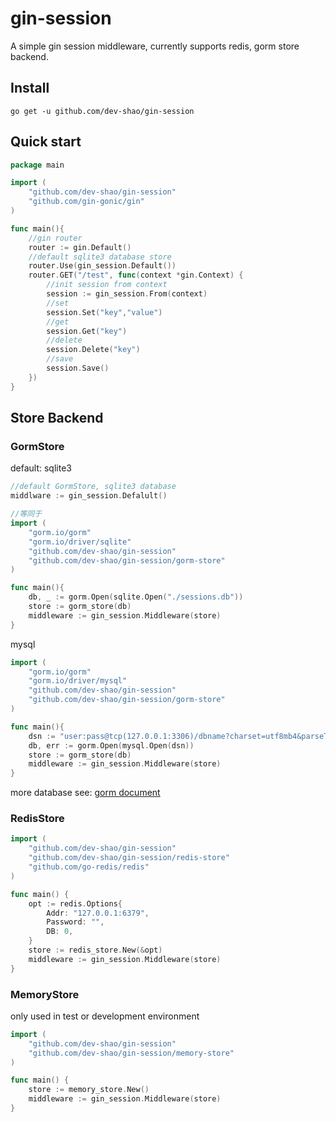 # gin-session
A simple gin session middleware, currently supports redis, gorm store backend.

## Install

```
go get -u github.com/dev-shao/gin-session
```
## Quick start
```go
package main

import (
    "github.com/dev-shao/gin-session"
    "github.com/gin-gonic/gin"
)

func main(){
    //gin router
    router := gin.Default()
    //default sqlite3 database store
    router.Use(gin_session.Default())
    router.GET("/test", func(context *gin.Context) {
        //init session from context
        session := gin_session.From(context)
        //set
        session.Set("key","value")
        //get
        session.Get("key")
        //delete
        session.Delete("key")
        //save
        session.Save()
    })
}
```


## Store Backend
### GormStore
default: sqlite3
```go
//default GormStore, sqlite3 database
middlware := gin_session.Defalult()

//等同于
import (
    "gorm.io/gorm"
    "gorm.io/driver/sqlite"
    "github.com/dev-shao/gin-session"
    "github.com/dev-shao/gin-session/gorm-store"
)

func main(){
    db, _ := gorm.Open(sqlite.Open("./sessions.db"))
    store := gorm_store(db)
    middleware := gin_session.Middleware(store)
}
```
mysql
```go
import (
    "gorm.io/gorm"
    "gorm.io/driver/mysql"
    "github.com/dev-shao/gin-session"
    "github.com/dev-shao/gin-session/gorm-store"
)

func main(){
    dsn := "user:pass@tcp(127.0.0.1:3306)/dbname?charset=utf8mb4&parseTime=True&loc=Local"
    db, err := gorm.Open(mysql.Open(dsn))
    store := gorm_store(db)
    middleware := gin_session.Middleware(store)
}

```
more database see: [gorm document](https://gorm.io/docs/connecting_to_the_database.html)

### RedisStore
```go
import (
    "github.com/dev-shao/gin-session"
    "github.com/dev-shao/gin-session/redis-store"
    "github.com/go-redis/redis"
)

func main() {
    opt := redis.Options{
        Addr: "127.0.0.1:6379",
        Password: "",
        DB: 0,
	}
	store := redis_store.New(&opt)
	middleware := gin_session.Middleware(store)
}
```
### MemoryStore
only used in test or development environment
```go
import (
    "github.com/dev-shao/gin-session"
    "github.com/dev-shao/gin-session/memory-store"
)

func main() {
	store := memory_store.New()
	middleware := gin_session.Middleware(store)
}
```
